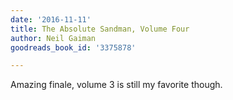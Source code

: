 ```yaml
---
date: '2016-11-11'
title: The Absolute Sandman, Volume Four
author: Neil Gaiman
goodreads_book_id: '3375878'

---
```

Amazing finale, volume 3 is still my favorite though.
